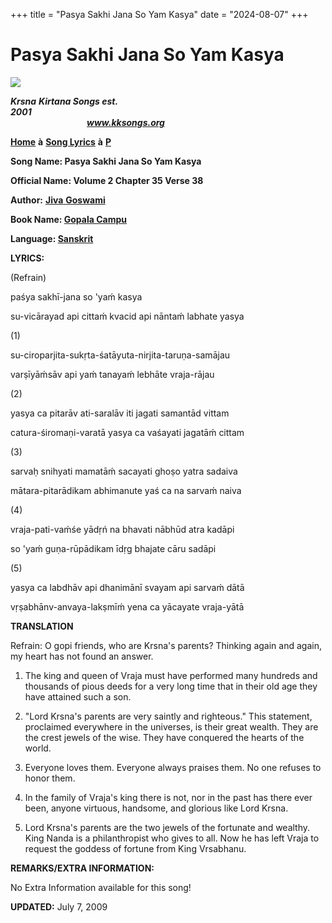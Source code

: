 +++
title = "Pasya Sakhi Jana So Yam Kasya"
date = "2024-08-07"
+++

# Pasya Sakhi Jana So Yam Kasya
**[![](http://kksongs.org/image_files/image002.jpg)](http://kksongs.org/)**

**_Krsna_** **_Kirtana Songs est. 2001_**                                                                                                                                                      **_www.kksongs.org_**

**[Home](http://kksongs.org/)** **à** **[Song Lyrics](http://kksongs.org/lyrics.html)** **à** **[P](http://kksongs.org/songs/song_p.html)**

**Song Name: Pasya Sakhi Jana So Yam Kasya**

**Official Name: Volume 2 Chapter 35 Verse 38**

**Author:** [**Jiva** **Goswami**](http://kksongs.org/authors/list/jivagoswami.html)

**Book Name: [Gopala Campu](http://kksongs.org/authors/gopalacampu.html)**

**Language: [Sanskrit](http://kksongs.org/language/list/sanskrit.html)**

**LYRICS:**

(Refrain)

paśya sakhī-jana so 'yaḿ kasya

su-vicārayad api cittaḿ kvacid api nāntaḿ labhate yasya

(1)

su-ciroparjita-sukṛta-śatāyuta-nirjita-taruṇa-samājau

varṣīyāḿsāv api yaḿ tanayaḿ lebhāte vraja-rājau

(2)

yasya ca pitarāv ati-saralāv iti jagati samantād vittam

catura-śiromaṇi-varatā yasya ca vaśayati jagatāḿ cittam

(3)

sarvaḥ snihyati mamatāḿ sacayati ghoṣo yatra sadaiva

mātara-pitarādikam abhimanute yaś ca na sarvaḿ naiva

(4)

vraja-pati-vaḿśe yādṛń na bhavati nābhūd atra kadāpi

so 'yaḿ guṇa-rūpādikam īdṛg bhajate cāru sadāpi

(5)

yasya ca labdhāv api dhanimānī svayam api sarvaḿ dātā

vṛṣabhānv-anvaya-lakṣmīḿ yena ca yācayate vraja-yātā

**TRANSLATION**

Refrain: O gopi friends, who are Krsna's parents? Thinking again and again, my heart has not found an answer.

1) The king and queen of Vraja must have performed many hundreds and thousands of pious deeds for a very long time that in their old age they have attained such a son.

2) "Lord Krsna's parents are very saintly and righteous." This statement, proclaimed everywhere in the universes, is their great wealth. They are the crest jewels of the wise. They have conquered the hearts of the world.

3) Everyone loves them. Everyone always praises them. No one refuses to honor them.

4) In the family of Vraja's king there is not, nor in the past has there ever been, anyone virtuous, handsome, and glorious like Lord Krsna.

5) Lord Krsna's parents are the two jewels of the fortunate and wealthy. King Nanda is a philanthropist who gives to all. Now he has left Vraja to request the goddess of fortune from King Vrsabhanu.

**REMARKS/EXTRA INFORMATION:**

No Extra Information available for this song!

**UPDATED:** July 7, 2009